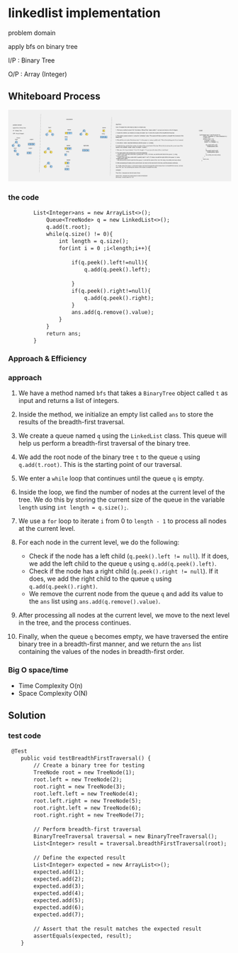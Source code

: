 # linkedlist implementation  
<!-- Description of the  -->
problem domain<br>

apply bfs on binary tree

I/P : Binary Tree

O/P : Array (Integer)
## Whiteboard Process
<!-- Embedded whiteboard image -->
![](../binary%20tree/Whiteboard%208.png)
### the code

```static   List<Integer> bfs(BinaryTree t){
        List<Integer>ans = new ArrayList<>();
            Queue<TreeNode> q = new LinkedList<>();
            q.add(t.root);
            while(q.size() != 0){
                int length = q.size();
                for(int i = 0 ;i<length;i++){

                    if(q.peek().left!=null){
                        q.add(q.peek().left);

                    }
                    if(q.peek().right!=null){
                        q.add(q.peek().right);
                    }
                    ans.add(q.remove().value);
                }
            }
            return ans;
        }
```

### Approach & Efficiency
<!-- What approach did you take? Why? What is the Big O space/time for this approach? -->
### approach
1. We have a method named `bfs` that takes a `BinaryTree` object called `t` as input and returns a list of integers.

2. Inside the method, we initialize an empty list called `ans` to store the results of the breadth-first traversal.

3. We create a queue named `q` using the `LinkedList` class. This queue will help us perform a breadth-first traversal of the binary tree.

4. We add the root node of the binary tree `t` to the queue `q` using `q.add(t.root)`. This is the starting point of our traversal.

5. We enter a `while` loop that continues until the queue `q` is empty.

6. Inside the loop, we find the number of nodes at the current level of the tree. We do this by storing the current size of the queue in the variable `length` using `int length = q.size();`.

7. We use a `for` loop to iterate `i` from 0 to `length - 1` to process all nodes at the current level.

8. For each node in the current level, we do the following:
    - Check if the node has a left child (`q.peek().left != null`). If it does, we add the left child to the queue `q` using `q.add(q.peek().left)`.
    - Check if the node has a right child (`q.peek().right != null`). If it does, we add the right child to the queue `q` using `q.add(q.peek().right)`.
    - We remove the current node from the queue `q` and add its value to the `ans` list using `ans.add(q.remove().value)`.

9. After processing all nodes at the current level, we move to the next level in the tree, and the process continues.

10. Finally, when the queue `q` becomes empty, we have traversed the entire binary tree in a breadth-first manner, and we return the `ans` list containing the values of the nodes in breadth-first order.


### Big O space/time
 * Time Complexity  O(n)
 * Space Complexity O(N)
## Solution
<!-- Show how to run your code, and examples of it in action -->
### test code 

```
 @Test
    public void testBreadthFirstTraversal() {
        // Create a binary tree for testing
        TreeNode root = new TreeNode(1);
        root.left = new TreeNode(2);
        root.right = new TreeNode(3);
        root.left.left = new TreeNode(4);
        root.left.right = new TreeNode(5);
        root.right.left = new TreeNode(6);
        root.right.right = new TreeNode(7);

        // Perform breadth-first traversal
        BinaryTreeTraversal traversal = new BinaryTreeTraversal();
        List<Integer> result = traversal.breadthFirstTraversal(root);

        // Define the expected result
        List<Integer> expected = new ArrayList<>();
        expected.add(1);
        expected.add(2);
        expected.add(3);
        expected.add(4);
        expected.add(5);
        expected.add(6);
        expected.add(7);

        // Assert that the result matches the expected result
        assertEquals(expected, result);
    }

``` 
